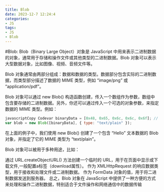 ```yaml
---
title: Blob
date: 2023-12-7 12:24:4
categories:
- JS
tags:
- JS
- Blob
---
```


#Blob:
Blob（Binary Large Object）对象是 JavaScript 中用来表示二进制数据的对象，通常用于存储和操作文件或其他类型的二进制数据。Blob 对象可以表示大型数据对象，比如图像、视频、音频文件等。

Blob 对象通常由两部分组成：数据和数据的类型。数据部分包含实际的二进制数据，而类型部分描述了数据的 MIME 类型，例如 “image/png” 或 “application/pdf”。

Blob 对象可以通过 new Blob() 构造函数创建，传入一个数组作为参数，数组中包含要存储的二进制数据。另外，你还可以通过传入一个可选的对象参数，来指定数据的 MIME 类型。例如：
```js
javascriptCopy Codevar binaryData = [0x48, 0x65, 0x6c, 0x6c, 0x6f]; // 用十六进制表示的字符串 "Hello"
var blob = new Blob([binaryData], { type: "text/plain" });
```
在上面的例子中，我们使用 new Blob() 创建了一个包含 “Hello” 文本数据的 Blob 对象，并指定了它的 MIME 类型为 “text/plain”。

Blob 对象可以被用于多种用途，比如：

通过 URL.createObjectURL() 方法创建一个临时的 URL，用于在页面中显示或下载文件,一般配置a标签（download属性）。
作为 XMLHttpRequest 的响应数据类型，用于接收和处理文件或二进制数据。
作为 FormData 对象的值，用于将二进制数据发送到服务器。
总之，Blob 对象在 JavaScript 中提供了一种方便的方式来处理和操作二进制数据，特别适合于文件操作和网络通信中的数据传输